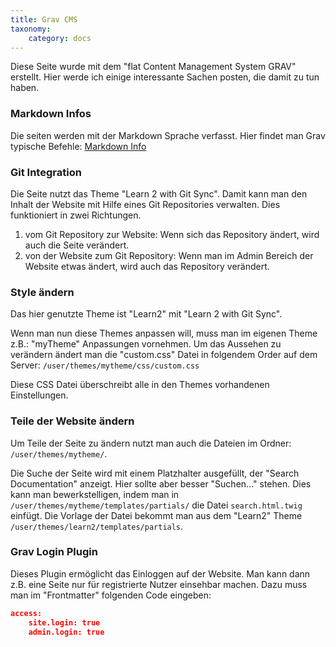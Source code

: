 ```yaml
---
title: Grav CMS
taxonomy:
    category: docs
---
```


Diese Seite wurde mit dem "flat Content Management System GRAV" erstellt. Hier werde ich einige interessante Sachen posten, die damit zu tun haben.

### Markdown Infos

Die seiten werden mit der Markdown Sprache verfasst. Hier findet man Grav typische Befehle:
[Markdown Info](./01markdown_info)

### Git Integration

Die Seite nutzt das Theme "Learn 2 with Git Sync". Damit kann man den Inhalt der Website mit Hilfe eines Git Repositories verwalten. Dies funktioniert in zwei Richtungen.

1. vom Git Repository zur Website: Wenn sich das Repository ändert, wird auch die Seite verändert.
2. von der Website zum Git Repository: Wenn man im Admin Bereich der Website etwas ändert, wird auch das Repository verändert.

### Style ändern

Das hier genutzte Theme ist "Learn2" mit "Learn 2 with Git Sync".

Wenn man nun diese Themes anpassen will, muss man im eigenen Theme z.B.: "myTheme" Anpassungen vornehmen. Um das Aussehen zu verändern ändert man die "custom.css" Datei in folgendem Order auf dem Server:
`/user/themes/mytheme/css/custom.css`

Diese CSS Datei überschreibt alle in den Themes vorhandenen Einstellungen.

### Teile der Website ändern

Um Teile der Seite zu ändern nutzt man auch die Dateien im Ordner: `/user/themes/mytheme/`.

Die Suche der Seite wird mit einem Platzhalter ausgefüllt, der "Search Documentation" anzeigt. Hier sollte aber besser "Suchen..." stehen. Dies kann man bewerkstelligen, indem man in `/user/themes/mytheme/templates/partials/` die Datei `search.html.twig` einfügt. Die Vorlage der Datei bekommt man aus dem "Learn2" Theme `/user/themes/learn2/templates/partials`.

### Grav Login Plugin

Dieses Plugin ermöglicht das Einloggen auf der Website. Man kann dann z.B. eine Seite nur für registrierte Nutzer einsehbar machen. Dazu muss man im "Frontmatter" folgenden Code eingeben:

```json
access:
    site.login: true
    admin.login: true
```
